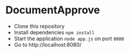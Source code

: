 # DocumentApprove

- Clone this repository 
- Install dependencies `npm install`
- Start the application `node app.js` on port `8080`
- Go to http://localhost:8080/
